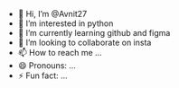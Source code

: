 - 👋 Hi, I’m @Avnit27
- 👀 I’m interested in python 
- 🌱 I’m currently learning github and figma
- 💞️ I’m looking to collaborate on insta
- 📫 How to reach me ...
- 😄 Pronouns: ...
- ⚡ Fun fact: ...

<!---
Avnit27/Avnit27 is a ✨ special ✨ repository because its `README.md` (this file) appears on your GitHub profile.
You can click the Preview link to take a look at your changes.
--->
